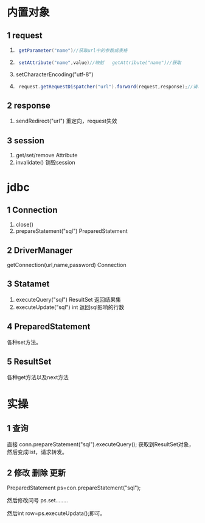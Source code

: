 # 内置对象

## 1 request

1. ```java
    getParameter("name")//获取url中的参数或表格
    ```

2. ```java
    setAttribute("name",value)//映射   getAttribute("name")//获取
    ```

3. setCharacterEncoding("utf-8")

4. ```java
    request.getRequestDispatcher("url").forward(request,response);//请求转发
    ```

## 2 response

1. sendRedirect("url") 重定向，request失效

## 3 session

1. get/set/remove  Attribute
2. invalidate() 销毁session



# jdbc

## 1 Connection

1. close()
2. prepareStatement("sql")    PreparedStatement

## 2 DriverManager

getConnection(url,name,password)    Connection

## 3 Statamet

1. executeQuery("sql")   ResultSet  返回结果集
2. executeUpdate("sql") int  返回sql影响的行数

## 4 PreparedStatement

各种set方法。

## 5 ResultSet

各种get方法以及next方法



# 实操

## 1 查询

直接  conn.prepareStatement("sql").executeQuery(); 获取到ResultSet对象，然后变成list，请求转发。

## 2 修改 删除 更新

PreparedStatement ps=con.prepareStatement("sql");

然后修改问号  ps.set........

然后int row=ps.executeUpdata();即可。